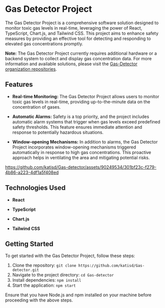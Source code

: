 # Gas Detector Project

The Gas Detector Project is a comprehensive software solution designed to monitor toxic gas levels in real-time, leveraging the power of React, TypeScript, Chart.js, and Tailwind CSS. This project aims to enhance safety measures by providing an effective tool for detecting and responding to elevated gas concentrations promptly.

**Note:** The Gas Detector Project currently requires additional hardware or a backend system to collect and display gas concentration data. For more information and available solutions, please visit the [Gas-Detector organization repositories](https://github.com/orgs/exceed19-02/repositories).

## Features

- **Real-time Monitoring:** The Gas Detector Project allows users to monitor toxic gas levels in real-time, providing up-to-the-minute data on the concentration of gases.

- **Automatic Alarms:** Safety is a top priority, and the project includes automatic alarm systems that trigger when gas levels exceed predefined safety thresholds. This feature ensures immediate attention and response to potentially hazardous situations.

- **Window-opening Mechanisms:** In addition to alarms, the Gas Detector Project incorporates window-opening mechanisms triggered automatically in response to high gas concentrations. This proactive approach helps in ventilating the area and mitigating potential risks.





https://github.com/katisd/Gas-detector/assets/90249534/301bf23c-f279-4b86-a223-4df1a5f408ed





## Technologies Used

- **React** 

- **TypeScript** 

- **Chart.js**

- **Tailwind CSS**

## Getting Started

To get started with the Gas Detector Project, follow these steps:

1. Clone the repository: `git clone https://github.com/katisd/Gas-detector.git`
2. Navigate to the project directory: `cd Gas-detector`
3. Install dependencies: `npm install`
4. Start the application: `npm start`

Ensure that you have Node.js and npm installed on your machine before proceeding with the above steps.
